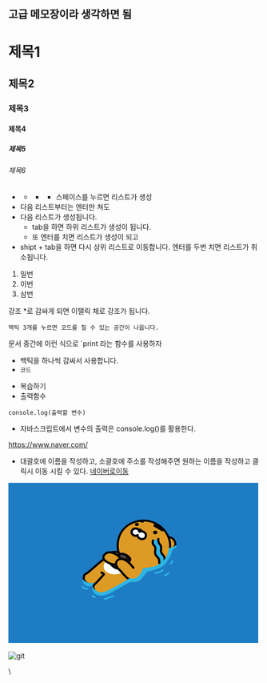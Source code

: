 ## 고급 메모장이라 생각하면 됨

# 제목1
## 제목2
### 제목3
#### 제목4
##### 제목5
###### 제목6


- - + * 스페이스를 누르면 리스트가 생성
- 다음 리스트부터는 엔터만 쳐도
- 다음 리스트가 생성됩니다.
	- tab을 하면 하위 리스트가 생성이 됩니다.
	- 또 엔터를 치면 리스트가 생성이 되고
- shipt + tab을 하면 다시 상위 리스트로 이동합니다.
엔터를 두번 치면 리스트가 취소됩니다.

1. 일번
2. 이번
3. 삼번

강조 *로 감싸게 되면 이탤릭 체로 강조가 됩니다.

```
백틱 3개를 누르면 코드를 칠 수 있는 공간이 나옵니다.

```

문서 중간에 이런 식으로 `print 라는 함수를 사용하자
- 백틱을 하나씩 감싸서 사용합니다.
- `코드`

+ 복습하기
+ 출력함수
```
console.log(출력할 변수)
```
- 자바스크립트에서 변수의 출력은 console.log()를 활용한다.

https://www.naver.com/

- 대괄호에 이름을 작성하고, 소괄호에 주소를 작성해주면 원하는 이름을 작성하고 클릭시 이동 시킬 수 있다.
[네이버로이동](https://www.naver.com/)


![라이언](다운로드.jpg)

![git](https://search.pstatic.net/common/?src=http%3A%2F%2Fblogfiles.naver.net%2FMjAyNDA3MjRfMTI5%2FMDAxNzIxNzk5NDI2MTUy.adTAqKY85g_ljYKZyApKjNP4RYdoKEoWtocKvDSoYMkg.FNGFWZyEx3swdc1Nyth-ZxMU1VdnD4BUov_3l2ZWK5cg.PNG%2Fimage.png&type=a340)

\


